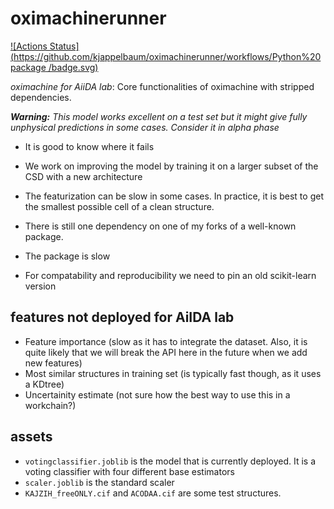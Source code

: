 # oximachinerunner

[![Actions Status](https://github.com/kjappelbaum/oximachinerunner/workflows/Python%20package /badge.svg)](https://github.com/kjappelbaum/oximachinerunner/actions)

_oximachine for AiiDA lab_: Core functionalities of oximachine with stripped dependencies.

_**Warning:** This model works excellent on a test set but it might give fully unphysical predictions in some cases. Consider it in alpha phase_

- It is good to know where it fails
- We work on improving the model by training it on a larger subset of the CSD with a new architecture

- The featurization can be slow in some cases. In practice, it is best to get the smallest possible cell of a clean structure.
- There is still one dependency on one of my forks of a well-known package.
- The package is slow
- For compatability and reproducibility we need to pin an old scikit-learn version

## features not deployed for AiIDA lab

- Feature importance (slow as it has to integrate the dataset. Also, it is quite likely that we will break the API here in the future when we add new features)
- Most similar structures in training set (is typically fast though, as it uses a KDtree)
- Uncertainity estimate (not sure how the best way to use this in a workchain?)

## assets

- `votingclassifier.joblib` is the model that is currently deployed. It is a voting classifier with four different base estimators
- `scaler.joblib` is the standard scaler
- `KAJZIH_freeONLY.cif` and `ACODAA.cif` are some test structures.
